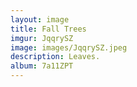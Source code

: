 ```yaml
---
layout: image
title: Fall Trees
imgur: JqqrySZ
image: images/JqqrySZ.jpeg
description: Leaves.
album: 7a11ZPT
---
```


